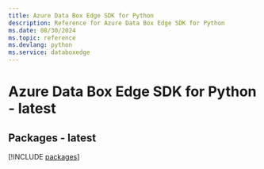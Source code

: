 ```yaml
---
title: Azure Data Box Edge SDK for Python
description: Reference for Azure Data Box Edge SDK for Python
ms.date: 08/30/2024
ms.topic: reference
ms.devlang: python
ms.service: databoxedge
---
```

# Azure Data Box Edge SDK for Python - latest
## Packages - latest
[!INCLUDE [packages](data-box-edge-index.md)]